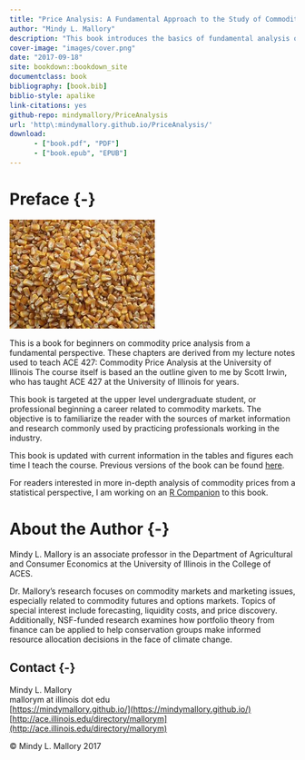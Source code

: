 ```yaml
--- 
title: "Price Analysis: A Fundamental Approach to the Study of Commodity Prices"
author: "Mindy L. Mallory"
description: "This book introduces the basics of fundamental analysis of prices in food commodity markets. Learn how to follow and understand futures markets for commodities like corn, soybeans, wheat, live cattle, feeder cattle, hogs, ethanol, and crude oil. Learn about calendar, wheat, soybean crush, corn crush, and cattle crush spreads. Most importantly, learn about which USDA reports are important to markets, when they come out, and why they move prices, with special emphasis on the WASDE, Grain Stocks, Prospective Plantings, Planted Acres,  Crop Production, and Crop Progress and Condition reports."
cover-image: "images/cover.png"
date: "2017-09-18"
site: bookdown::bookdown_site
documentclass: book
bibliography: [book.bib]
biblio-style: apalike
link-citations: yes
github-repo: mindymallory/PriceAnalysis
url: 'http\:mindymallory.github.io/PriceAnalysis/'
download:
      - ["book.pdf", "PDF"]
      - ["book.epub", "EPUB"]
---
```




# Preface {-}


![](images/cover.png)

This is a book for beginners on commodity price analysis from a fundamental perspective. These chapters are derived from my lecture notes used to teach ACE 427: Commodity Price Analysis at the University of Illinois The course itself is based an the outline given to me by Scott Irwin, who has taught ACE 427 at the University of Illinois for years. 

This book is targeted at the upper level undergraduate student, or professional beginning a career related to commodity markets. The objective is to familiarize the reader with the sources of market information and research commonly used by practicing professionals working in the industry.

This book is updated with current information in the tables and figures each time I teach the course. Previous versions of the book can be found [here](https://github.com/mindymallory/PriceAnalysis/releases).

For readers interested in more in-depth analysis of commodity prices from a statistical perspective, I am working on an [R Companion](http://mindymallory.github.io/R-Companion-Price-Analysis/index.html) to this book. 

# About the Author {-}

Mindy L. Mallory is an associate professor in the Department of Agricultural and Consumer Economics at the University of Illinois in the College of ACES.

Dr. Mallory’s research focuses on commodity markets and marketing issues, especially related to commodity futures and options markets. Topics of special interest include forecasting, liquidity costs, and price discovery. Additionally, NSF-funded research examines how portfolio theory from finance can be applied to help conservation groups make informed resource allocation decisions in the face of climate change.

## Contact {-}
Mindy L. Mallory  
mallorym at illinois dot edu  
[https://mindymallory.github.io/](https://mindymallory.github.io/)  
[http://ace.illinois.edu/directory/mallorym](http://ace.illinois.edu/directory/mallorym)

<p>&copy; Mindy L. Mallory 2017</p>

